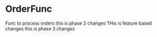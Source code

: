 # OrderFunc
Func to process orders
this is phase 2 changes
THis is feature based changes
this is phase 3 changes
